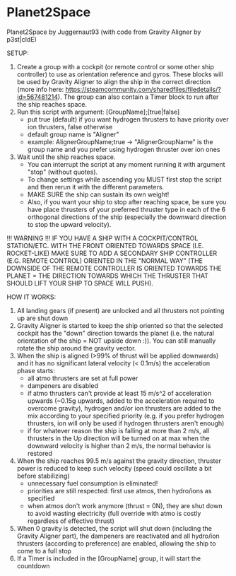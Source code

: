 # Planet2Space

Planet2Space by Juggernaut93 (with code from Gravity Aligner by p3st|cIdE)

SETUP:
   1) Create a group with a cockpit (or remote control or some other ship controller) to use as orientation reference and gyros.
      These blocks will be used by Gravity Aligner to align the ship in the correct direction
      (more info here: https://steamcommunity.com/sharedfiles/filedetails/?id=567481214).
      The group can also contain a Timer block to run after the ship reaches space.
   2) Run this script with argument: [GroupName];[true|false]
       - put true (default) if you want hydrogen thrusters to have priority over ion thrusters, false otherwise
       - default group name is "Aligner"
       - example: AlignerGroupName;true -> "AlignerGroupName" is the group name and you prefer using hydrogen thruster over ion ones
   3) Wait until the ship reaches space.
       - You can interrupt the script at any moment running it with argument "stop" (without quotes).
       - To change settings while ascending you MUST first stop the script and then rerun it with the different parameters.
       - MAKE SURE the ship can sustain its own weight!
       - Also, if you want your ship to stop after reaching space, be sure you have place thrusters of your preferred thruster
         type in each of the 6 orthogonal directions of the ship (especially the downward direction to stop the upward velocity).

!!! WARNING !!!
IF YOU HAVE A SHIP WITH A COCKPIT/CONTROL STATION/ETC. WITH THE FRONT ORIENTED TOWARDS SPACE (I.E. ROCKET-LIKE) MAKE SURE TO
ADD A SECONDARY SHIP CONTROLLER (E.G. REMOTE CONTROL) ORIENTED IN THE "NORMAL WAY" (THE DOWNSIDE OF THE REMOTE CONTROLLER IS
ORIENTED TOWARDS THE PLANET = THE DIRECTION TOWARDS WHICH THE THRUSTER THAT SHOULD LIFT YOUR SHIP TO SPACE WILL PUSH).

HOW IT WORKS:
   1) All landing gears (if present) are unlocked and all thrusters not pointing up are shut down
   2) Gravity Aligner is started to keep the ship oriented so that the selected cockpit has the "down" direction towards the planet
      (i.e. the natural orientation of the ship = NOT upside down :)). You can still manually rotate the ship around the gravity vector.
   3) When the ship is aligned (>99% of thrust will be applied downwards) and it has no significant lateral velocity (< 0.1m/s)
      the acceleration phase starts:
       - all atmo thrusters are set at full power
       - dampeners are disabled
       - if atmo thrusters can't provide at least 15 m/s^2 of acceleration upwards
         (~0.15g upwards, added to the acceleration required to overcome gravity),
         hydrogen and/or ion thrusters are added to the mix according to your specified priority
         (e.g. if you prefer hydrogen thrusters, ion will only be used if hydrogen thrusters aren't enough)
       - if for whatever reason the ship is falling at more than 2 m/s, all thrusters in the Up direction will be turned on at max
         when the downward velocity is higher than 2 m/s, the normal behavior is restored
   4) When the ship reaches 99.5 m/s against the gravity direction, thruster power is reduced to keep such velocity
      (speed could oscillate a bit before stabilizing)
       - unnecessary fuel consumption is eliminated!
       - priorities are still respected: first use atmos, then hydro/ions as specified
       - when atmos don't work anymore (thrust = 0N), they are shut down to avoid wasting electricity
         (full override with atmo is costly regardless of effective thrust)
   5) When 0 gravity is detected, the script will shut down (including the Gravity Aligner part), the dampeners are reactivated
      and all hydro/ion thrusters (according to preference) are enabled, allowing the ship to come to a full stop
   6) If a Timer is included in the [GroupName] group, it will start the countdown
